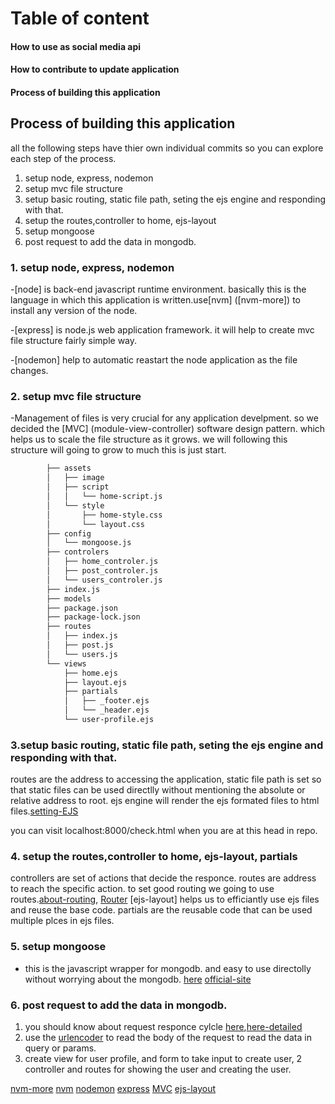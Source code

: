 # Table of content
#### How to use as social media api
#### How to contribute to update application
#### Process of building this application

## Process of building this application
all the following steps have thier own individual commits so you can explore each step of the process.
1. setup node, express, nodemon
2. setup mvc file structure
3. setup basic routing, static file path, seting the ejs engine and responding with that.
4. setup the routes,controller to home, ejs-layout
5. setup mongoose
6. post request to add the data in mongodb.

### 1. setup node, express, nodemon
-[node] is back-end javascript runtime environment. basically this is the language in which this application is written.use[nvm] ([nvm-more]) to install any version of the node.

-[express] is node.js web application framework. it will help to create mvc file structure fairly simple way.

-[nodemon] help to automatic reastart the node application as the file changes.
### 2. setup mvc file structure
-Management of files is very crucial for any application develpment. so we decided the [MVC] (module-view-controller) software design pattern. which helps us to scale the file structure as it grows.
we will following this structure will going to grow to much this is just start.
```sh
        ├── assets
        │   ├── image
        │   ├── script
        │   │   └── home-script.js
        │   └── style
        │       ├── home-style.css
        │       └── layout.css
        ├── config
        │   └── mongoose.js
        ├── controlers
        │   ├── home_controler.js
        │   ├── post_controler.js
        │   └── users_controler.js
        ├── index.js
        ├── models
        ├── package.json
        ├── package-lock.json
        ├── routes
        │   ├── index.js
        │   ├── post.js
        │   └── users.js
        └── views
            ├── home.ejs
            ├── layout.ejs
            ├── partials
            │   ├── _footer.ejs
            │   └── _header.ejs
            └── user-profile.ejs
```
### 3.setup basic routing, static file path, seting the ejs engine and responding with that.
routes are the address to accessing the application,
static file path is set so that static files can be used directlly without mentioning the absolute or relative address to root.
ejs engine will render the ejs formated files to html files.[setting-EJS](https://www.geeksforgeeks.org/use-ejs-as-template-engine-in-node-js/)

you can visit localhost:8000/check.html when you are at this head in repo.

### 4. setup the routes,controller to home, ejs-layout, partials
controllers are set of actions that decide the responce.
routes are address to reach the specific action. to set good routing we going to use routes.[about-routing](https://expressjs.com/en/guide/routing.html), [Router](https://expressjs.com/en/4x/api.html#router)
[ejs-layout] helps us to efficiantly use ejs files and reuse the base code.
partials are the reusable code that can be used multiple plces in ejs files.

### 5. setup mongoose
- this is the javascript wrapper for mongodb. and easy to use directolly without worrying about the mongodb.  [here](https://www.npmjs.com/package/mongoose) [official-site](https://mongoosejs.com/)

### 6. post request to add the data in mongodb.
1. you should know about request responce cylcle [here](https://www.codecademy.com/articles/request-response-cycle-static),[here-detailed](https://iq.opengenus.org/middlewares-in-express/)
2. use the [urlencoder](http://expressjs.com/en/4x/api.html#express.urlencoded) to read the body of the request to read the data in query or params.
3. create view for user profile, and form to take input to create user, 2 controller and routes for showing the user and creating the user.









[nvm-more](https://itnext.io/nvm-the-easiest-way-to-switch-node-js-environments-on-your-machine-in-a-flash-17babb7d5f1b)
[nvm](https://github.com/nvm-sh/nvm)
[nodemon](https://www.npmjs.com/package/nodemon)
[express](https://expressjs.com/en/starter/installing.html)
[MVC](https://en.wikipedia.org/wiki/Model%E2%80%93view%E2%80%93controller)
[ejs-layout](https://www.npmjs.com/package/express-ejs-layouts)

